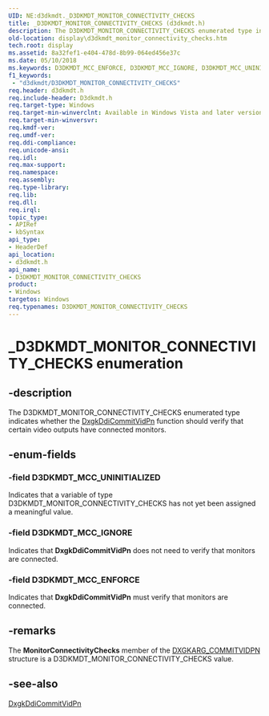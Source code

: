 ```yaml
---
UID: NE:d3dkmdt._D3DKMDT_MONITOR_CONNECTIVITY_CHECKS
title: _D3DKMDT_MONITOR_CONNECTIVITY_CHECKS (d3dkmdt.h)
description: The D3DKMDT_MONITOR_CONNECTIVITY_CHECKS enumerated type indicates whether the DxgkDdiCommitVidPn function should verify that certain video outputs have connected monitors.
old-location: display\d3dkmdt_monitor_connectivity_checks.htm
tech.root: display
ms.assetid: 8a32fef1-e404-478d-8b99-064ed456e37c
ms.date: 05/10/2018
ms.keywords: D3DKMDT_MCC_ENFORCE, D3DKMDT_MCC_IGNORE, D3DKMDT_MCC_UNINITIALIZED, D3DKMDT_MONITOR_CONNECTIVITY_CHECKS, D3DKMDT_MONITOR_CONNECTIVITY_CHECKS enumeration [Display Devices], DmEnums_ac54453d-cc4d-4ea7-ad10-943389a837d7.xml, _D3DKMDT_MONITOR_CONNECTIVITY_CHECKS, d3dkmdt/D3DKMDT_MCC_ENFORCE, d3dkmdt/D3DKMDT_MCC_IGNORE, d3dkmdt/D3DKMDT_MCC_UNINITIALIZED, d3dkmdt/D3DKMDT_MONITOR_CONNECTIVITY_CHECKS, display.d3dkmdt_monitor_connectivity_checks
f1_keywords:
 - "d3dkmdt/D3DKMDT_MONITOR_CONNECTIVITY_CHECKS"
req.header: d3dkmdt.h
req.include-header: D3dkmdt.h
req.target-type: Windows
req.target-min-winverclnt: Available in Windows Vista and later versions of the Windows operating systems.
req.target-min-winversvr: 
req.kmdf-ver: 
req.umdf-ver: 
req.ddi-compliance: 
req.unicode-ansi: 
req.idl: 
req.max-support: 
req.namespace: 
req.assembly: 
req.type-library: 
req.lib: 
req.dll: 
req.irql: 
topic_type:
- APIRef
- kbSyntax
api_type:
- HeaderDef
api_location:
- d3dkmdt.h
api_name:
- D3DKMDT_MONITOR_CONNECTIVITY_CHECKS
product:
- Windows
targetos: Windows
req.typenames: D3DKMDT_MONITOR_CONNECTIVITY_CHECKS
---
```


# _D3DKMDT_MONITOR_CONNECTIVITY_CHECKS enumeration


## -description


The D3DKMDT_MONITOR_CONNECTIVITY_CHECKS enumerated type indicates whether the <a href="https://docs.microsoft.com/windows-hardware/drivers/ddi/d3dkmddi/nc-d3dkmddi-dxgkddi_commitvidpn">DxgkDdiCommitVidPn</a> function should verify that certain video outputs have connected monitors.


## -enum-fields




### -field D3DKMDT_MCC_UNINITIALIZED

Indicates that a variable of type D3DKMDT_MONITOR_CONNECTIVITY_CHECKS has not yet been assigned a meaningful value.


### -field D3DKMDT_MCC_IGNORE

Indicates that <b>DxgkDdiCommitVidPn</b> does not need to verify that monitors are connected.


### -field D3DKMDT_MCC_ENFORCE

Indicates that <b>DxgkDdiCommitVidPn</b> must verify that monitors are connected.


## -remarks



The <b>MonitorConnectivityChecks</b> member of the <a href="https://docs.microsoft.com/windows-hardware/drivers/ddi/d3dkmddi/ns-d3dkmddi-_dxgkarg_commitvidpn">DXGKARG_COMMITVIDPN</a> structure is a D3DKMDT_MONITOR_CONNECTIVITY_CHECKS value.




## -see-also




<a href="https://docs.microsoft.com/windows-hardware/drivers/ddi/d3dkmddi/nc-d3dkmddi-dxgkddi_commitvidpn">DxgkDdiCommitVidPn</a>
 

 

